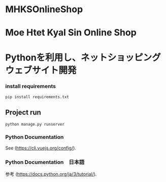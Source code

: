 # MHKSOnlineShop
# Moe Htet Kyal Sin Online Shop
# Pythonを利用し、ネットショッピングウェブサイト開発

### install requirements
```
pip install requirements.txt 
```

## Project run
```
python manage.py runserver
```

### Python Documentation
See (https://cli.vuejs.org/config/).

### Python Documentation　日本語
参考 (https://docs.python.org/ja/3/tutorial/).